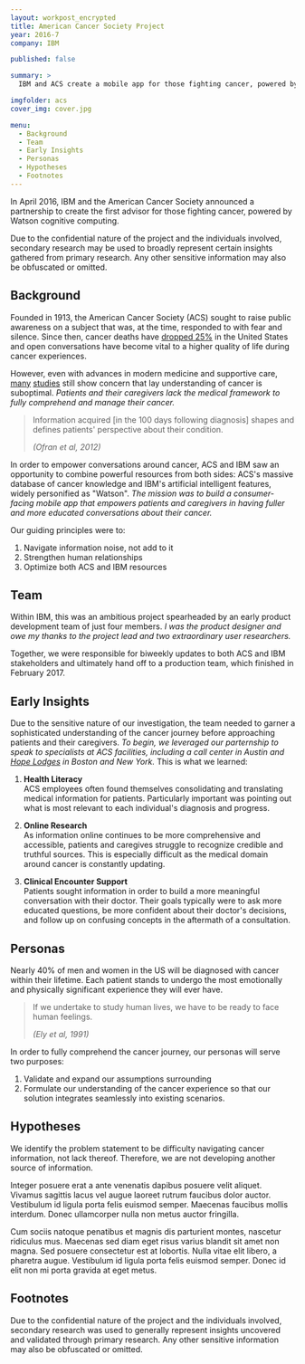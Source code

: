 ```yaml
---
layout: workpost_encrypted
title: American Cancer Society Project
year: 2016-7
company: IBM

published: false

summary: >
  IBM and ACS create a mobile app for those fighting cancer, powered by Watson cognitive computing.

imgfolder: acs
cover_img: cover.jpg

menu:
  - Background
  - Team
  - Early Insights
  - Personas
  - Hypotheses
  - Footnotes
---
```


In April 2016, IBM and the American Cancer Society announced a partnership to create the first advisor for those fighting cancer, powered by Watson cognitive computing.

Due to the confidential nature of the project and the individuals involved, secondary research may be used to broadly represent certain insights gathered from primary research. Any other sensitive information may also be obfuscated or omitted.

## Background

Founded in 1913, the American Cancer Society (ACS) sought to raise public awareness on a subject that was, at the time, responded to with fear and silence. Since then, cancer deaths have <a href="https://www.cancer.org/about-us/who-we-are/our-history.html" target="_blank">dropped 25%</a> in the United States and open conversations have become vital to a higher quality of life during cancer experiences.

However, even with advances in modern medicine and supportive care, <a href="https://www.ncbi.nlm.nih.gov/pubmed/25180371" target="_blank">many</a> <a href="https://www.ncbi.nlm.nih.gov/pubmed/12923796" target="_blank">studies</a> still show concern that lay understanding of cancer is suboptimal. *Patients and their caregivers lack the medical framework to fully comprehend and manage their cancer.*

<blockquote class="hasQuotes">
  <p>Information acquired [in the 100 days following diagnosis] shapes and defines patients' perspective about their condition.</p>
    <cite>
      <div>(Ofran et al, 2012)</div>
    </cite>
</blockquote>

In order to empower conversations around cancer, ACS and IBM saw an opportunity to combine powerful resources from both sides: ACS's massive database of cancer knowledge and IBM's artificial intelligent features, widely personified as "Watson". *The mission was to build a consumer-facing mobile app that empowers patients and caregivers in having fuller and more educated conversations about their cancer.*

Our guiding principles were to:
1. Navigate information noise, not add to it
2. Strengthen human relationships
3. Optimize both ACS and IBM resources

## Team

Within IBM, this was an ambitious project spearheaded by an early product development team of just four members. *I was the product designer and owe my thanks to the project lead and two extraordinary user researchers.*

Together, we were responsible for biweekly updates to both ACS and IBM stakeholders and ultimately hand off to a production team, which finished in February 2017.

## Early Insights

Due to the sensitive nature of our investigation, the team needed to garner a sophisticated understanding of the cancer journey before approaching patients and their caregivers. *To begin, we leveraged our parternship to speak to specialists at ACS facilities, including a call center in Austin and <a href="https://www.cancer.org/treatment/support-programs-and-services/patient-lodging/hope-lodge.html" target="_blank">Hope Lodges</a> in Boston and New York.* This is what we learned:

1. **Health Literacy**<br>
ACS employees often found themselves consolidating and translating medical information for patients. Particularly important was pointing out what is most relevant to each individual's diagnosis and progress.

2. **Online Research**<br>
As information online continues to be more comprehensive and accessible, patients and caregives struggle to recognize credible and truthful sources. This is especially difficult as the medical domain around cancer is constantly updating.

3. **Clinical Encounter Support**<br>
Patients sought information in order to build a more meaningful conversation with their doctor. Their goals typically were to ask more educated questions, be more confident about their doctor's decisions, and follow up on confusing concepts in the aftermath of a consultation.

<!-- Despite the expanding variety of resources for cancer patients and caregivers, the predominant source of information remains to be healthcare professionals. However,  -->

<!-- {% include blockquote.html
  quote="Unless [information] is organized, processed, and available to the right people in a format for decision making, it is a burden, not a benefit."
  cite1="William Pollard"
  hasQuotes=true
%} -->

<!-- Regardless of type of information, patients and caregivers still struggle with credibility of the source, relevancy to their diagnosis, conflicting cross-references, and their own limited health literacy.

Most people (77%) ‘strongly agreed’ or ‘agreed’ that they would have more confidence in online health information if it was endorsed by a recognised professional body. - Online information as a decision making aid for cancer patients: Recommendations from the Eurocancercoms project -->

## Personas

Nearly 40% of men and women in the US will be diagnosed with cancer within their lifetime. Each patient stands to undergo the most emotionally and physically significant experience they will ever have.

<blockquote class="hasQuotes">
  <p>If we undertake to study human lives, we have to be ready to face human feelings.</p>
    <cite>
      <div>(Ely et al, 1991)</div>
    </cite>
</blockquote>

In order to fully comprehend the cancer journey, our personas will serve two purposes:

1. Validate and expand our assumptions surrounding 
2. Formulate our understanding of the cancer experience so that our solution integrates seamlessly into existing scenarios.

## Hypotheses

We identify the problem statement to be difficulty navigating cancer information, not lack thereof. Therefore, we are not developing another source of information.

Integer posuere erat a ante venenatis dapibus posuere velit aliquet. Vivamus sagittis lacus vel augue laoreet rutrum faucibus dolor auctor. Vestibulum id ligula porta felis euismod semper. Maecenas faucibus mollis interdum. Donec ullamcorper nulla non metus auctor fringilla.

Cum sociis natoque penatibus et magnis dis parturient montes, nascetur ridiculus mus. Maecenas sed diam eget risus varius blandit sit amet non magna. Sed posuere consectetur est at lobortis. Nulla vitae elit libero, a pharetra augue. Vestibulum id ligula porta felis euismod semper. Donec id elit non mi porta gravida at eget metus.

## Footnotes

Due to the confidential nature of the project and the individuals involved, secondary research was used to generally represent insights uncovered and validated through primary research. Any other sensitive information may also be obfuscated or omitted.